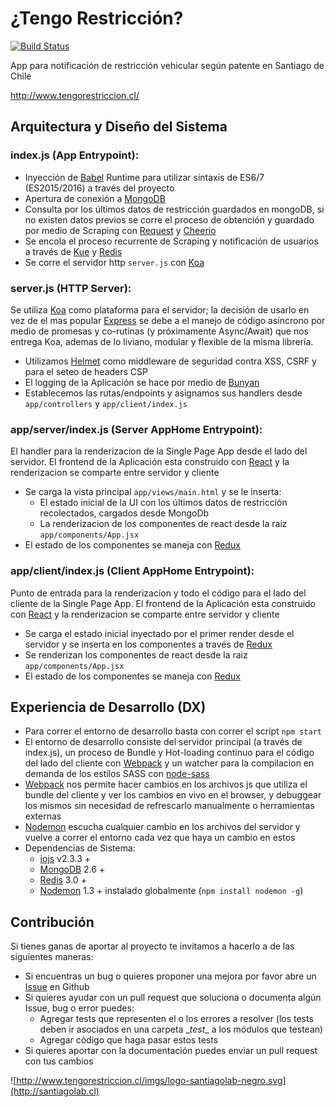 # ¿Tengo Restricción?
[![Build Status](https://travis-ci.org/SantiagoLab/tengo-restriccion.svg)](https://travis-ci.org/SantiagoLab/tengo-restriccion)

App para notificación de restricción vehicular según patente en Santiago de Chile

http://www.tengorestriccion.cl/

## Arquitectura y Diseño del Sistema

### index.js (App Entrypoint):
  - Inyección de [Babel](https://babeljs.io/) Runtime para utilizar sintaxis de ES6/7 (ES2015/2016) a través del proyecto
  - Apertura de conexión a [MongoDB](https://www.mongodb.org/)
  - Consulta por los últimos datos de restricción guardados en mongoDB, si no existen datos previos se corre el proceso de obtención y guardado por medio de Scraping con [Request](https://github.com/request/request) y [Cheerio](https://github.com/cheeriojs/cheerio)
  - Se encola el proceso recurrente de Scraping y notificación de usuarios a través de [Kue](https://github.com/Automattic/kue) y [Redis](http://redis.io/)
  - Se corre el servidor http ``` server.js ``` con [Koa](https://github.com/koajs/koa)

### server.js (HTTP Server):
  Se utiliza [Koa](https://github.com/koajs/koa) como plataforma para el servidor; la decisión de usarlo en vez de el mas popular [Express](https://github.com/strongloop/express) se debe a el manejo de código asíncrono por medio de promesas y co-rutinas (y próximamente Async/Await) que nos entrega Koa, ademas de lo liviano, modular y flexible de la misma librería.
  - Utilizamos [Helmet](https://github.com/helmetjs/helmet) como middleware de seguridad contra XSS, CSRF y para el seteo de headers CSP
  - El logging de la Aplicación se hace por medio de [Bunyan](https://github.com/trentm/node-bunyan)
  - Establecemos las rutas/endpoints y asignamos sus handlers desde ``` app/controllers ``` y ``` app/client/index.js ```

### app/server/index.js (Server AppHome Entrypoint):
  El handler para la renderizacion de la Single Page App desde el lado del servidor. El frontend de la Aplicación esta construido con [React](https://github.com/facebook/react) y la renderizacion se comparte entre servidor y cliente
  - Se carga la vista principal ``` app/views/main.html ``` y se le inserta:
    - El estado inicial de la UI con los últimos datos de restricción recolectados, cargados desde MongoDb
    - La renderizacion de los componentes de react desde la raiz ``` app/components/App.jsx ```
  - El estado de los componentes se maneja con [Redux](https://www.npmjs.com/package/redux)

### app/client/index.js (Client AppHome Entrypoint):
  Punto de entrada para la renderizacion y todo el código para el lado del cliente de la Single Page App. El frontend de la Aplicación esta construido con [React](https://github.com/facebook/react) y la renderizacion se comparte entre servidor y cliente
  - Se carga el estado inicial inyectado por el primer render desde el servidor y se inserta en los componentes a través de [Redux](https://www.npmjs.com/package/redux)
  - Se renderizan los componentes de react desde la raiz ``` app/components/App.jsx ```
  - El estado de los componentes se maneja con [Redux](https://www.npmjs.com/package/redux)


## Experiencia de Desarrollo (DX)
  - Para correr el entorno de desarrollo basta con correr el script ``` npm start ```
  - El entorno de desarrollo consiste del servidor principal (a través de index.js), un proceso de Bundle y Hot-loading continuo para el código del lado del cliente con [Webpack](https://github.com/webpack/webpack) y un watcher para la compilacion en demanda de los estilos SASS con [node-sass](https://github.com/sass/node-sass)
  - [Webpack](https://github.com/webpack/webpack) nos permite hacer cambios en los archivos js que utiliza el bundle del cliente y ver los cambios en vivo en el browser, y debuggear los mismos sin necesidad de refrescarlo manualmente o herramientas externas
  - [Nodemon](https://github.com/remy/nodemon) escucha cualquier cambio en los archivos del servidor y vuelve a correr el entorno cada vez que haya un cambio en estos
  - Dependencias de Sistema:
    - [iojs](https://iojs.org/en/index.html) v2.3.3 +
    - [MongoDB](https://www.mongodb.org/) 2.6 +
    - [Redis](http://redis.io/) 3.0 +
    - [Nodemon](https://github.com/remy/nodemon) 1.3 + instalado globalmente (``` npm install nodemon -g ```)

## Contribución
  Si tienes ganas de aportar al proyecto te invitamos a hacerlo a de las siguientes maneras:

  - Si encuentras un bug o quieres proponer una mejora por favor abre un [Issue](https://github.com/SantiagoLab/tengo-restriccion/issues) en Github
  - Si quieres ayudar con un pull request que soluciona o documenta algún Issue, bug o error puedes:
    - Agregar tests que representen el o los errores a resolver (los tests deben ir asociados en una carpeta \__test__ a los módulos que testean)
    - Agregar código que haga pasar estos tests
  - Si quieres aportar con la documentación puedes enviar un pull request con tus cambios


![http://www.tengorestriccion.cl/imgs/logo-santiagolab-negro.svg](http://santiagolab.cl)
